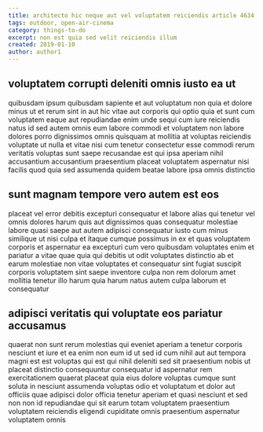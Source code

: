 ```yaml
---
title: architecto hic neque aut vel voluptatem reiciendis article 4634
tags: outdoor, open-air-cinema
category: things-to-do
excerpt: non est quia sed velit reiciendis illum
created: 2019-01-10
author: author1
---
```


## voluptatem corrupti deleniti omnis iusto ea ut

quibusdam ipsum quibusdam sapiente et aut voluptatum non quia et dolore minus ut et rerum sint in aut hic vitae aut corporis qui optio quia et sunt cum voluptatem eaque aut repudiandae enim unde sequi cum iure reiciendis natus id sed autem omnis eum labore commodi et voluptatem non labore dolores porro dignissimos omnis quisquam at mollitia at voluptas reiciendis voluptate ut nulla et vitae nisi cum tenetur consectetur esse commodi rerum veritatis voluptas sunt saepe recusandae est qui ipsa aperiam nihil accusantium accusantium praesentium placeat voluptatem aspernatur nisi facilis quod quia sed assumenda quidem beatae labore ipsa omnis distinctio

## sunt magnam tempore vero autem est eos

placeat vel error debitis excepturi consequatur et labore alias qui tenetur vel omnis dolores harum quis aut dignissimos quas consequatur molestiae labore quasi saepe aut autem adipisci consequatur iusto cum minus similique ut nisi culpa et itaque cumque possimus in ex et quas voluptatem corporis et aspernatur ea excepturi cum vero quibusdam voluptates enim et pariatur a vitae quae quia qui debitis ut odit voluptates distinctio ab et earum molestiae non vitae voluptates et consequatur sint fugiat suscipit corporis voluptatem sint saepe inventore culpa non rem dolorum amet mollitia tenetur illo harum quia harum natus autem culpa laborum et consequatur

## adipisci veritatis qui voluptate eos pariatur accusamus

quaerat non sunt rerum molestias qui eveniet aperiam a tenetur corporis nesciunt et iure et ea enim non eum id ut sed id cum nihil aut aut tempora magni est est voluptas qui est qui nihil deleniti sed sit praesentium nobis ut placeat distinctio consequuntur consequatur id aspernatur rem exercitationem quaerat placeat quia eius dolore voluptas cumque sunt soluta in nesciunt assumenda voluptas odio et voluptatum et dolor aut officiis quae adipisci dolor officia tenetur aperiam et quasi nesciunt et sed non non id repudiandae qui sit earum totam voluptatem praesentium voluptatem reiciendis eligendi cupiditate omnis praesentium aspernatur voluptatem omnis
